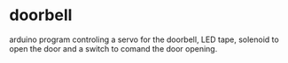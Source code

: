 # doorbell
arduino program controling a servo for the doorbell, LED tape, solenoid to open the door and a switch to comand the door opening.

